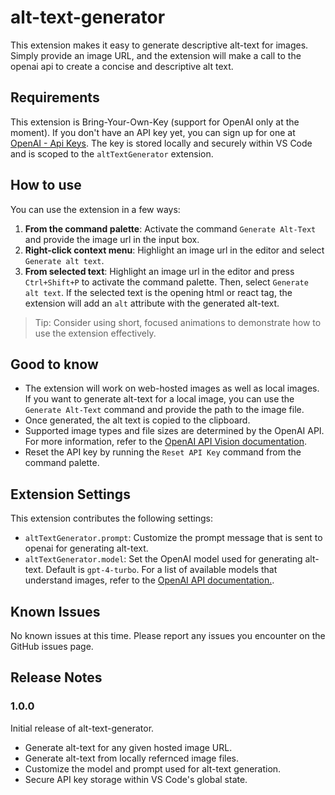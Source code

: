 # alt-text-generator

This extension makes it easy to generate descriptive alt-text for images. Simply provide an image URL, and the extension will make a call to the openai api to create a concise and descriptive alt text.

## Requirements

This extension is Bring-Your-Own-Key (support for OpenAI only at the moment). If you don't have an API key yet, you can sign up for one at [OpenAI - Api Keys](https://platform.openai.com/api-keys). The key is stored locally and securely within VS Code and is scoped to the `altTextGenerator` extension.

## How to use

You can use the extension in a few ways:

1. **From the command palette**: Activate the command `Generate Alt-Text` and provide the image url in the input box.
2. **Right-click context menu**: Highlight an image url in the editor and select `Generate alt text`.
3. **From selected text**: Highlight an image url in the editor and press `Ctrl+Shift+P` to activate the command palette. Then, select `Generate alt text`. If the selected text is the opening html or react tag, the extension will add an `alt` attribute with the generated alt-text.

> Tip: Consider using short, focused animations to demonstrate how to use the extension effectively.

## Good to know

- The extension will work on web-hosted images as well as local images. If you want to generate alt-text for a local image, you can use the `Generate Alt-Text` command and provide the path to the image file.
- Once generated, the alt text is copied to the clipboard.
- Supported image types and file sizes are determined by the OpenAI API. For more information, refer to the [OpenAI API Vision documentation](https://platform.openai.com/docs/guides/vision).
- Reset the API key by running the `Reset API Key` command from the command palette.

## Extension Settings

This extension contributes the following settings:

- `altTextGenerator.prompt`: Customize the prompt message that is sent to openai for generating alt-text.
- `altTextGenerator.model`: Set the OpenAI model used for generating alt-text. Default is `gpt-4-turbo`. For a list of available models that understand images, refer to the [OpenAI API documentation.](https://platform.openai.com/docs/models/overview).

## Known Issues

No known issues at this time. Please report any issues you encounter on the GitHub issues page.

## Release Notes

### 1.0.0

Initial release of alt-text-generator.

- Generate alt-text for any given hosted image URL.
- Generate alt-text from locally refernced image files.
- Customize the model and prompt used for alt-text generation.
- Secure API key storage within VS Code's global state.
